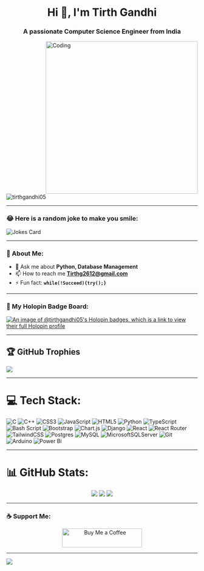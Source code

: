 <h1 align="center">Hi 👋, I'm Tirth Gandhi</h1>
<h3 align="center">A passionate Computer Science Engineer from India</h3>
<img align="right" alt="Coding" width="400" src="https://i.pinimg.com/originals/06/60/ef/0660efe82fa3da42ed56eef013171835.gif">

<p align="left"> 
  <img src="https://komarev.com/ghpvc/?username=tirthgandhi05&label=Profile%20views&color=0e75b6&style=flat" alt="tirthgandhi05" />
</p>

---

### 😂 Here is a random joke to make you smile:
![Jokes Card](https://readme-jokes.vercel.app/api)

---

### 💬 About Me:
- 💬 Ask me about **Python, Database Management**
- 📫 How to reach me **Tirthg2612@gmail.com**
- ⚡ Fun fact: **`while(!Succeed){try();}`**

---

### 🌟 My Holopin Badge Board:
[![An image of @tirthgandhi05's Holopin badges, which is a link to view their full Holopin profile](https://holopin.me/tirthgandhi05)](https://holopin.io/@tirthgandhi05)

---

## 🏆 GitHub Trophies
![](https://github-profile-trophy.vercel.app/?username=Tirthgandhi05&theme=radical&no-frame=false&no-bg=false&margin-w=4)

---

# 💻 Tech Stack:
![C](https://img.shields.io/badge/c-%2300599C.svg?style=for-the-badge&logo=c&logoColor=white) ![C++](https://img.shields.io/badge/c++-%2300599C.svg?style=for-the-badge&logo=c%2B%2B&logoColor=white) ![CSS3](https://img.shields.io/badge/css3-%231572B6.svg?style=for-the-badge&logo=css3&logoColor=white) ![JavaScript](https://img.shields.io/badge/javascript-%23323330.svg?style=for-the-badge&logo=javascript&logoColor=%23F7DF1E) ![HTML5](https://img.shields.io/badge/html5-%23E34F26.svg?style=for-the-badge&logo=html5&logoColor=white) ![Python](https://img.shields.io/badge/python-3670A0?style=for-the-badge&logo=python&logoColor=ffdd54) ![TypeScript](https://img.shields.io/badge/typescript-%23007ACC.svg?style=for-the-badge&logo=typescript&logoColor=white) ![Bash Script](https://img.shields.io/badge/bash_script-%23121011.svg?style=for-the-badge&logo=gnu-bash&logoColor=white) ![Bootstrap](https://img.shields.io/badge/bootstrap-%238511FA.svg?style=for-the-badge&logo=bootstrap&logoColor=white) ![Chart.js](https://img.shields.io/badge/chart.js-F5788D.svg?style=for-the-badge&logo=chart.js&logoColor=white) ![Django](https://img.shields.io/badge/django-%23092E20.svg?style=for-the-badge&logo=django&logoColor=white) ![React](https://img.shields.io/badge/react-%2320232a.svg?style=for-the-badge&logo=react&logoColor=%2361DAFB) ![React Router](https://img.shields.io/badge/React_Router-CA4245?style=for-the-badge&logo=react-router&logoColor=white) ![TailwindCSS](https://img.shields.io/badge/tailwindcss-%2338B2AC.svg?style=for-the-badge&logo=tailwind-css&logoColor=white) ![Postgres](https://img.shields.io/badge/postgres-%23316192.svg?style=for-the-badge&logo=postgresql&logoColor=white) ![MySQL](https://img.shields.io/badge/mysql-4479A1.svg?style=for-the-badge&logo=mysql&logoColor=white) ![MicrosoftSQLServer](https://img.shields.io/badge/Microsoft%20SQL%20Server-CC2927?style=for-the-badge&logo=microsoft%20sql%20server&logoColor=white) ![Git](https://img.shields.io/badge/git-%23F05033.svg?style=for-the-badge&logo=git&logoColor=white) ![Arduino](https://img.shields.io/badge/-Arduino-00979D?style=for-the-badge&logo=Arduino&logoColor=white) ![Power Bi](https://img.shields.io/badge/power_bi-F2C811?style=for-the-badge&logo=powerbi&logoColor=black)

---

# 📊 GitHub Stats:
<div align="center">

  <img src="https://github-readme-stats.vercel.app/api?username=Tirthgandhi05&theme=codeSTACKr&hide_border=false&include_all_commits=true&count_private=true" />
  
  <img src="https://nirzak-streak-stats.vercel.app/?user=Tirthgandhi05&theme=codeSTACKr&hide_border=false" />
  
  <img src="https://github-readme-stats.vercel.app/api/top-langs/?username=Tirthgandhi05&theme=codeSTACKr&hide_border=false&include_all_commits=true&count_private=true&layout=compact" />

</div>

---

### ☕ Support Me:
<p align="center">
  <a href="https://www.buymeacoffee.com/tirthgandhi05"> 
    <img align="center" src="https://cdn.buymeacoffee.com/buttons/v2/default-yellow.png" height="50" width="210" alt="Buy Me a Coffee" />
  </a>
</p>

---
[![](https://visitcount.itsvg.in/api?id=Tirthgandhi05&icon=0&color=0)](https://visitcount.itsvg.in)

<!-- Proudly created with GPRM ( https://gprm.itsvg.in ) -->

